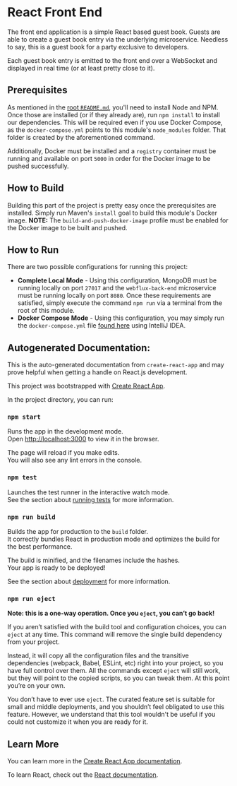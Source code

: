 # React Front End
The front end application is a simple React based guest book.  Guests are able to create a guest book entry via the underlying microservice.  Needless to say, this is a guest book for a party exclusive to developers.

Each guest book entry is emitted to the front end over a WebSocket and displayed in real time (or at least pretty close to it).

## Prerequisites
As mentioned in the [root `README.md`](../README.md), you'll need to install Node and NPM.  Once those are installed (or if they already are), run `npm install` to install our dependencies.  This will be required even if you use Docker Compose, as the `docker-compose.yml` points to this module's `node_modules` folder.  That folder is created by the aforementioned command.

Additionally, Docker must be installed and a `registry` container must be running and available on port `5000` in order for the Docker image to be pushed successfully.

## How to Build
Building this part of the project is pretty easy once the prerequisites are installed.  Simply run Maven's `install` goal to build this module's Docker image. **NOTE:** The `build-and-push-docker-image` profile must be enabled for the Docker image to be built and pushed.

## How to Run
There are two possible configurations for running this project:
- **Complete Local Mode** - Using this configuration, MongoDB must be running locally on port `27017` and the `webflux-back-end` microservice must be running locally on port `8080`.  Once these requirements are satisfied, simply execute the command `npm run` via a terminal from the root of this module.
- **Docker Compose Mode** - Using this configuration, you may simply run the `docker-compose.yml` file [found here](../docker-compose/dev/docker-compose.yml) using IntelliJ IDEA.

## Autogenerated Documentation:
This is the auto-generated documentation from `create-react-app` and may prove helpful when getting a handle on React.js development.

This project was bootstrapped with [Create React App](https://github.com/facebook/create-react-app).

In the project directory, you can run:

### `npm start`

Runs the app in the development mode.\
Open [http://localhost:3000](http://localhost:3000) to view it in the browser.

The page will reload if you make edits.\
You will also see any lint errors in the console.

### `npm test`

Launches the test runner in the interactive watch mode.\
See the section about [running tests](https://facebook.github.io/create-react-app/docs/running-tests) for more information.

### `npm run build`

Builds the app for production to the `build` folder.\
It correctly bundles React in production mode and optimizes the build for the best performance.

The build is minified, and the filenames include the hashes.\
Your app is ready to be deployed!

See the section about [deployment](https://facebook.github.io/create-react-app/docs/deployment) for more information.

### `npm run eject`

**Note: this is a one-way operation. Once you `eject`, you can’t go back!**

If you aren’t satisfied with the build tool and configuration choices, you can `eject` at any time. This command will remove the single build dependency from your project.

Instead, it will copy all the configuration files and the transitive dependencies (webpack, Babel, ESLint, etc) right into your project, so you have full control over them. All the commands except `eject` will still work, but they will point to the copied scripts, so you can tweak them. At this point you’re on your own.

You don’t have to ever use `eject`. The curated feature set is suitable for small and middle deployments, and you shouldn’t feel obligated to use this feature. However, we understand that this tool wouldn't be useful if you could not customize it when you are ready for it.

## Learn More

You can learn more in the [Create React App documentation](https://facebook.github.io/create-react-app/docs/getting-started).

To learn React, check out the [React documentation](https://reactjs.org/).
